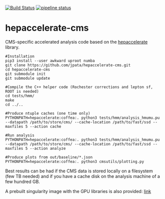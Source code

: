 [![Build Status](https://travis-ci.com/jpata/hepaccelerate.svg?branch=master)](https://travis-ci.com/jpata/hepaccelerate-cms)
[![pipeline status](https://gitlab.cern.ch/jpata/hepaccelerate/badges/libhmm/pipeline.svg)](https://gitlab.cern.ch/jpata/hepaccelerate-cms/commits/master)

# hepaccelerate-cms

CMS-specific accelerated analysis code based on the [hepaccelerate](https://github.com/jpata/hepaccelerate) library.

~~~
#Installation
pip3 install --user awkward uproot numba
git clone https://github.com/jpata/hepaccelerate-cms.git
cd hepaccelerate-cms
git submodule init
git submodule update

#Compile the C++ helper code (Rochester corrections and lepton sf, ROOT is needed)
cd tests/hmm/
make
cd ../..

#Produce ntuple caches (one time only)
PYTHONPATH=hepaccelerate:coffea:. python3 tests/hmm/analysis_hmumu.pu --datapath /path/to/store/cms/ --cache-location /path/to/fast/ssd --maxfiles 5 --action cache

#Run analysis
PYTHONPATH=hepaccelerate:coffea:. python3 tests/hmm/analysis_hmumu.pu --datapath /path/to/store/cms/ --cache-location /path/to/fast/ssd --maxfiles 5 --action analyze

#Produce plots from out/baseline/*.json
PYTHONPATH=hepaccelerate:coffea:. python3 cmsutils/plotting.py
~~~

Best results can be had if the CMS data is stored locally on a filesystem (few TB needed) and if you have a cache disk on the analysis machine of a few hundred GB.

A prebuilt singularity image with the GPU libraries is also provided: [link](http://login-1.hep.caltech.edu/~jpata/cupy.simg)
